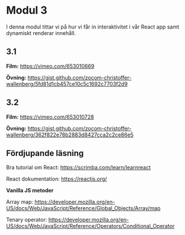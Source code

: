 # Modul 3

I denna modul tittar vi på hur vi får in interaktivitet i vår React app samt dynamiskt renderar innehåll.

## 3.1

**Film:** https://vimeo.com/653010669

**Övning:** https://gist.github.com/zocom-christoffer-wallenberg/5fd81d1cb457ce10c5c1692c7703f2d9

## 3.2

**Film:** https://vimeo.com/653010728

**Övning:** https://gist.github.com/zocom-christoffer-wallenberg/362f822e78b2883d8427cca2c2ce86e5

## Fördjupande läsning

Bra tutorial om React: https://scrimba.com/learn/learnreact

React dokumentation: https://reactjs.org/

**Vanilla JS metoder**

Array map: https://developer.mozilla.org/en-US/docs/Web/JavaScript/Reference/Global_Objects/Array/map

Tenary operator: https://developer.mozilla.org/en-US/docs/Web/JavaScript/Reference/Operators/Conditional_Operator